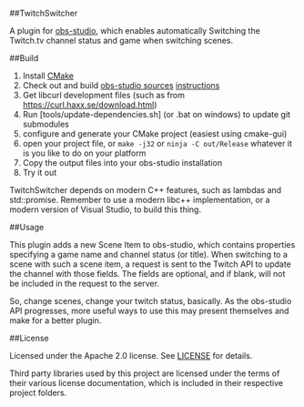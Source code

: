 ##TwitchSwitcher

A plugin for [obs-studio](https://github.com/jp9000/obs-studio), which enables automatically Switching the Twitch.tv channel status and game when switching scenes.

##Build

1. Install [CMake](https://cmake.org/)
2. Check out and build [obs-studio sources](https://github.com/jp9000/obs-studio) [instructions](https://github.com/jp9000/obs-studio/wiki/Install-Instructions)
3. Get libcurl development files (such as from https://curl.haxx.se/download.html)
4. Run [tools/update-dependencies.sh] (or .bat on windows) to update git submodules
5. configure and generate your CMake project (easiest using cmake-gui)
6. open your project file, or `make -j32` or `ninja -C out/Release` whatever it is you like to do on your platform
7. Copy the output files into your obs-studio installation
8. Try it out

TwitchSwitcher depends on modern C++ features, such as lambdas and std::promise. Remember to use a modern libc++ implementation, or a modern version of Visual Studio, to build this thing.

##Usage

This plugin adds a new Scene Item to obs-studio, which contains properties specifying a game name and channel status (or title). When switching to a scene with such a scene item, a request is sent to the Twitch API to update the channel with those fields. The fields are optional, and if blank, will not be included in the request to the server.

So, change scenes, change your twitch status, basically. As the obs-studio API progresses, more useful ways to use this may present themselves and make for a better plugin.

##License

Licensed under the Apache 2.0 license. See [LICENSE](LICENSE) for details.

Third party libraries used by this project are licensed under the terms of their various license documentation, which is included in their respective project folders.
